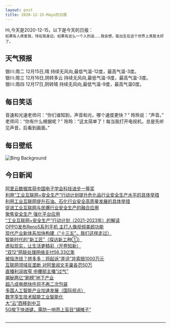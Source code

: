 ```yaml
---
layout: post
title: 2020-12-15-Mayx的日报
---
```


Hi,今天是2020-12-15，以下是今天的日报：<br><small>
如果有人疼爱我，待在我身边，如果有这么一个人的话……我会想，能出生在这个世界上真是太好了。</small><!--more-->
## 天气预报
银川:周二 12月15日,晴 持续无风向,最低气温-12度，最高气温-3度。<br>银川:周三 12月16日,阴转多云 持续无风向,最低气温-9度，最高气温-3度。<br>银川:周四 12月17日,阴转晴 持续无风向,最低气温-9度，最高气温0度。
## 每日笑话
音速和光速老师问：“你们谁知到，声音和光，哪个速度更快？” 玲玲说：“声音。” 老师问：“你有什么根据呢？” 玲玲：“这太简单了！每当我打开电视机，总是先听见声音，后看到画面。”
## 每日壁纸
![Bing Background](https://cn.bing.com/th?id=OHR.PineGrosbeak_EN-US2151091421_1920x1080.jpg&rf=LaDigue_1920x1080.jpg&pid=hp "Pine grosbeak (© Peter Lilja/Getty Images)")
## 今日新闻

[阿里云数据库获中国电子学会科技进步一等奖](http://it.people.com.cn/n1/2020/1215/c1009-31967089.html)   
[利用“工业互联网+安全生产”行动计划提升危化品行业安全生产水平的具体举措](http://it.people.com.cn/n1/2020/1215/c1009-31966993.html)   
[利用工业互联网提升石油、石化行业安全高质量发展的具体举措](http://it.people.com.cn/n1/2020/1215/c1009-31966987.html)   
[促进工业互联网与民爆行业安全生产的融合应用](http://it.people.com.cn/n1/2020/1215/c1009-31966986.html)   
[聚焦安全生产 强化平台应用](http://it.people.com.cn/n1/2020/1215/c1009-31966977.html)   
[“工业互联网+安全生产”行动计划（2021-2023年）的解读](http://it.people.com.cn/n1/2020/1215/c1009-31966964.html)   
[OPPO发布Reno5系列手机 主打人像视频美颜功能](http://it.people.com.cn/n1/2020/1215/c1009-31966872.html)   
[现代产业新体系加快构建（“十三五”，我们这样走过）](http://it.people.com.cn/n1/2020/1215/c1009-31966545.html)   
[智能时代的“新工匠”（探访新工种①）](http://it.people.com.cn/n1/2020/1215/c1009-31966562.html)   
[虚拟现实，让生活更精彩（开卷知新）](http://it.people.com.cn/n1/2020/1215/c1009-31966549.html)   
[“双12”网联处理网络支付56.33亿笔](http://it.people.com.cn/n1/2020/1215/c1009-31966544.html)   
[被指洗钱？拼多多：将起诉“差评”并索赔1000万元](http://it.people.com.cn/n1/2020/1215/c1009-31966520.html)   
[互联网领域反垄断 对阿里阅文丰巢各罚50万](http://it.people.com.cn/n1/2020/1215/c1009-31966419.html)   
[直播利润收窄 中腰部主播“过气”](http://it.people.com.cn/n1/2020/1215/c1009-31966460.html)   
[揭秘两亿“刷榜”地下产业](http://it.people.com.cn/n1/2020/1215/c1009-31966408.html)   
[超八成电商快件将不再二次包装](http://it.people.com.cn/n1/2020/1215/c1009-31966396.html)   
[多国人工智能产业加速发展（国际视点）](http://it.people.com.cn/n1/2020/1215/c1009-31966548.html)   
[数字孪生技术赋能工业智能化](http://it.people.com.cn/n1/2020/1215/c1009-31966379.html)   
[大“云”西移到中卫](http://it.people.com.cn/n1/2020/1215/c1009-31966394.html)   
[5G按下快进键，需防一哄而上盲目“铺摊子”](http://it.people.com.cn/n1/2020/1215/c1009-31966411.html)   
<br />

***

<small></small>
